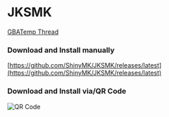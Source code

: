 # JKSMK

[GBATemp Thread](https://gbatemp.net/threads/release-jksmk-quick-compact-save-manager.433204)

### Download and Install manually
[https://github.com/ShinyMK/JKSMK/releases/latest](https://github.com/ShinyMK/JKSMK/releases/latest)

### Download and Install via/QR Code
![QR Code](http://www.qr-code-generator.com/phpqrcode/getCode.php?cht=qr&chl=http%3A%2F%2Fwww.homebrewhub.xyz%2Flatest%2Fcia%2FShinyMK%2FJKSMK&chs=180x180&choe=UTF-8&chld=L|0)